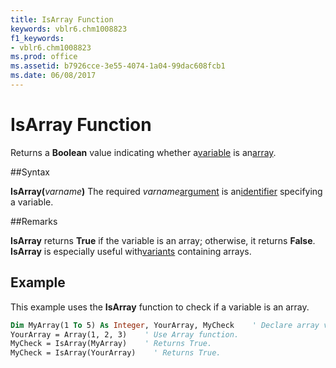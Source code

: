 ```yaml
---
title: IsArray Function
keywords: vblr6.chm1008823
f1_keywords:
- vblr6.chm1008823
ms.prod: office
ms.assetid: b7926cce-3e55-4074-1a04-99dac608fcb1
ms.date: 06/08/2017
---
```



# IsArray Function



Returns a  **Boolean** value indicating whether a[variable](../../Glossary/vbe-glossary.md) is an[array](../../Glossary/vbe-glossary.md).

##Syntax

**IsArray(**_varname_**)**
The required  _varname_[argument](../../Glossary/vbe-glossary.md) is an[identifier](../../Glossary/vbe-glossary.md) specifying a variable.

##Remarks

**IsArray** returns **True** if the variable is an array; otherwise, it returns **False**. **IsArray** is especially useful with[variants](../../Glossary/vbe-glossary.md) containing arrays.

## Example

This example uses the  **IsArray** function to check if a variable is an array.


```vb
Dim MyArray(1 To 5) As Integer, YourArray, MyCheck    ' Declare array variables.
YourArray = Array(1, 2, 3)    ' Use Array function.
MyCheck = IsArray(MyArray)    ' Returns True.
MyCheck = IsArray(YourArray)    ' Returns True.


```


